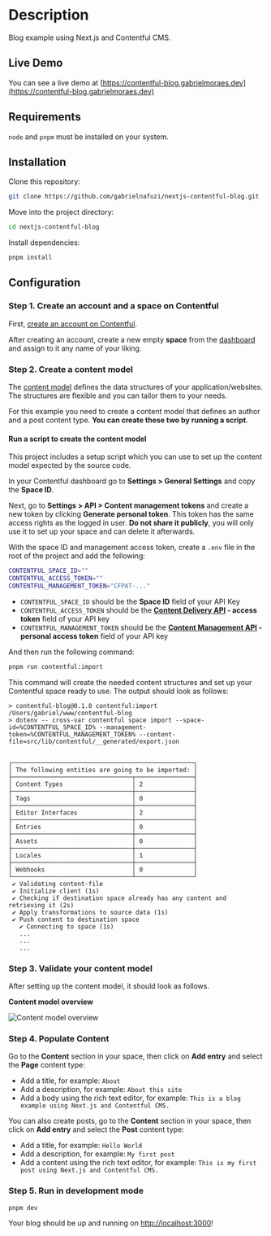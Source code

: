 # Description

Blog example using Next.js and Contentful CMS.

## Live Demo

You can see a live demo at [https://contentful-blog.gabrielmoraes.dev](https://contentful-blog.gabrielmoraes.dev)

## Requirements

`node` and `pnpm` must be installed on your system.

## Installation

Clone this repository:

```bash
git clone https://github.com/gabrielnafuzi/nextjs-contentful-blog.git
```

Move into the project directory:

```bash
cd nextjs-contentful-blog
```

Install dependencies:

```bash
pnpm install
```

## Configuration

### Step 1. Create an account and a space on Contentful

First, [create an account on Contentful](https://www.contentful.com/sign-up/).

After creating an account, create a new empty **space** from the [dashboard](https://app.contentful.com/) and assign to it any name of your liking.

### Step 2. Create a content model

The [content model](https://www.contentful.com/developers/docs/concepts/data-model/) defines the data structures of your application/websites. The structures are flexible and you can tailor them to your needs.

For this example you need to create a content model that defines an author and a post content type. **You can create these two by running a script**.

#### Run a script to create the content model

This project includes a setup script which you can use to set up the content model expected by the source code.

In your Contentful dashboard go to **Settings > General Settings** and copy the **Space ID**.

Next, go to **Settings > API > Content management tokens** and create a new token by clicking **Generate personal token**. This token has the same access rights as the logged in user. **Do not share it publicly**, you will only use it to set up your space and can delete it afterwards.

With the space ID and management access token, create a `.env` file in the root of the project and add the following:

```bash
CONTENTFUL_SPACE_ID=""
CONTENTFUL_ACCESS_TOKEN=""
CONTENTFUL_MANAGEMENT_TOKEN="CFPAT-..."
```

- `CONTENTFUL_SPACE_ID` should be the **Space ID** field of your API Key
- `CONTENTFUL_ACCESS_TOKEN` should be the **[Content Delivery API](https://www.contentful.com/developers/docs/references/content-delivery-api/) - access token** field of your API key
- `CONTENTFUL_MANAGEMENT_TOKEN` should be the **[Content Management API](https://www.contentful.com/developers/docs/references/content-management-api/) - personal access token** field of your API key

And then run the following command:

```bash
pnpm run contentful:import
```

This command will create the needed content structures and set up your Contentful space ready to use. The output should look as follows:

```
> contentful-blog@0.1.0 contentful:import /Users/gabriel/www/contentful-blog
> dotenv -- cross-var contentful space import --space-id=%CONTENTFUL_SPACE_ID% --management-token=%CONTENTFUL_MANAGEMENT_TOKEN% --content-file=src/lib/contentful/__generated/export.json


┌──────────────────────────────────────────────────┐
│ The following entities are going to be imported: │
├─────────────────────────────────┬────────────────┤
│ Content Types                   │ 2              │
├─────────────────────────────────┼────────────────┤
│ Tags                            │ 0              │
├─────────────────────────────────┼────────────────┤
│ Editor Interfaces               │ 2              │
├─────────────────────────────────┼────────────────┤
│ Entries                         │ 0              │
├─────────────────────────────────┼────────────────┤
│ Assets                          │ 0              │
├─────────────────────────────────┼────────────────┤
│ Locales                         │ 1              │
├─────────────────────────────────┼────────────────┤
│ Webhooks                        │ 0              │
└─────────────────────────────────┴────────────────┘
 ✔ Validating content-file
 ✔ Initialize client (1s)
 ✔ Checking if destination space already has any content and retrieving it (2s)
 ✔ Apply transformations to source data (1s)
 ✔ Push content to destination space
   ✔ Connecting to space (1s)
   ...
   ...
   ...
```

### Step 3. Validate your content model

After setting up the content model, it should look as follows.

**Content model overview**

![Content model overview](https://github.com/gabrielnafuzi/nextjs-contentful-blog/assets/58908279/57016ba2-e2e8-47de-bf94-7c7760029baf)

### Step 4. Populate Content

Go to the **Content** section in your space, then click on **Add entry** and select the **Page** content type:

- Add a title, for example: `About`
- Add a description, for example: `About this site`
- Add a body using the rich text editor, for example: `This is a blog example using Next.js and Contentful CMS.`

You can also create posts, go to the **Content** section in your space, then click on **Add entry** and select the **Post** content type:

- Add a title, for example: `Hello World`
- Add a description, for example: `My first post`
- Add a content using the rich text editor, for example: `This is my first post using Next.js and Contentful CMS.`

### Step 5. Run in development mode

```bash
pnpm dev
```

Your blog should be up and running on [http://localhost:3000](http://localhost:3000)!
